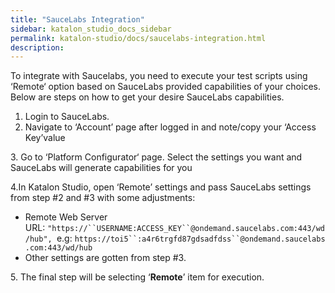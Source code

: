 ```yaml
---
title: "SauceLabs Integration" 
sidebar: katalon_studio_docs_sidebar
permalink: katalon-studio/docs/saucelabs-integration.html 
description: 
---
```

To integrate with Saucelabs, you need to execute your test scripts using ‘Remote‘ option based on SauceLabs provided capabilities of your choices. Below are steps on how to get your desire SauceLabs capabilities.

1.  Login to SauceLabs.
2.  Navigate to ‘Account’ page after logged in and note/copy your ‘Access Key’value  
      
    

3. Go to ‘Platform Configurator‘ page. Select the settings you want and SauceLabs will generate capabilities for you

4.In Katalon Studio, open ‘Remote’ settings and pass SauceLabs settings from step #2 and #3 with some adjustments:

*   Remote Web Server URL: `"https://``USERNAME:ACCESS_KEY``@ondemand.saucelabs.com:443/wd/hub", `e.g: `https://toi5``:a4r6trgfd87gdsadfdss``@ondemand.saucelabs.com:443/wd/hub`
*   Other settings are gotten from step #3.

5\. The final step will be selecting ‘**Remote**’ item for execution.